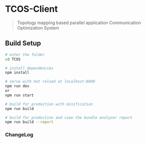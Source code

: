 # TCOS-Client

> Topology mapping based parallel application Communication Optimization System

## Build Setup

``` bash
# enter the folder
cd TCOS

# install dependencies
npm install

# serve with hot reload at localhost:8080
npm run dev
or
npm run start

# build for production with minification
npm run build

# build for production and view the bundle analyzer report
npm run build --report
```

### ChangeLog

